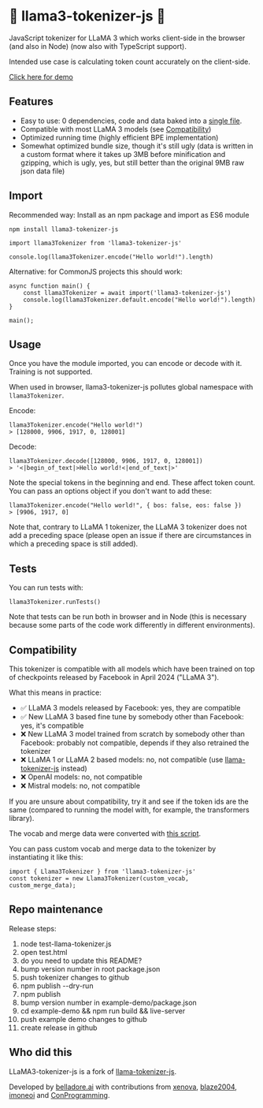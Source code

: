 # 🦙 llama3-tokenizer-js 🦙

JavaScript tokenizer for LLaMA 3 which works client-side in the browser (and also in Node) (now also with TypeScript support).

Intended use case is calculating token count accurately on the client-side.

<a href="https://belladoreai.github.io/llama3-tokenizer-js/example-demo/build/">Click here for demo</a>

## Features

- Easy to use: 0 dependencies, code and data baked into a [single file](llama-tokenizer.js).
- Compatible with most LLaMA 3 models (see [Compatibility](#compatibility))
- Optimized running time (highly efficient BPE implementation)
- Somewhat optimized bundle size, though it's still ugly (data is written in a custom format where it takes up 3MB before minification and gzipping, which is ugly, yes, but still better than the original 9MB raw json data file)

## Import

Recommended way: Install as an npm package and import as ES6 module

```
npm install llama3-tokenizer-js
```

```
import llama3Tokenizer from 'llama3-tokenizer-js'

console.log(llama3Tokenizer.encode("Hello world!").length)
```

Alternative: for CommonJS projects this should work:

```
async function main() {
    const llama3Tokenizer = await import('llama3-tokenizer-js')
    console.log(llama3Tokenizer.default.encode("Hello world!").length)
}

main();
```

## Usage

Once you have the module imported, you can encode or decode with it. Training is not supported.

When used in browser, llama3-tokenizer-js pollutes global namespace with `llama3Tokenizer`.

Encode:

```
llama3Tokenizer.encode("Hello world!")
> [128000, 9906, 1917, 0, 128001]
```

Decode:

```
llama3Tokenizer.decode([128000, 9906, 1917, 0, 128001])
> '<|begin_of_text|>Hello world!<|end_of_text|>'
```

Note the special tokens in the beginning and end. These affect token count. You can pass an options object if you don't want to add these:

```
llama3Tokenizer.encode("Hello world!", { bos: false, eos: false })
> [9906, 1917, 0]
```

Note that, contrary to LLaMA 1 tokenizer, the LLaMA 3 tokenizer does not add a preceding space (please open an issue if there are circumstances in which a preceding space is still added).

## Tests

You can run tests with:

```
llama3Tokenizer.runTests()
```

Note that tests can be run both in browser and in Node (this is necessary because some parts of the code work differently in different environments).

## Compatibility

This tokenizer is compatible with all models which have been trained on top of checkpoints released by Facebook in April 2024 ("LLaMA 3").

What this means in practice:
- ✅ LLaMA 3 models released by Facebook: yes, they are compatible
- ✅ New LLaMA 3 based fine tune by somebody other than Facebook: yes, it's compatible
- ❌ New LLaMA 3 model trained from scratch by somebody other than Facebook: probably not compatible, depends if they also retrained the tokenizer
- ❌ LLaMA 1 or LLaMA 2 based models: no, not compatible (use [llama-tokenizer-js](https://github.com/belladoreai/llama-tokenizer-js) instead)
- ❌ OpenAI models: no, not compatible
- ❌ Mistral models: no, not compatible

If you are unsure about compatibility, try it and see if the token ids are the same (compared to running the model with, for example, the transformers library).

The vocab and merge data were converted with [this script](data-conversion.py).

You can pass custom vocab and merge data to the tokenizer by instantiating it like this:

```
import { Llama3Tokenizer } from 'llama3-tokenizer-js'
const tokenizer = new Llama3Tokenizer(custom_vocab, custom_merge_data);
```

## Repo maintenance

Release steps:

1. node test-llama-tokenizer.js
2. open test.html
3. do you need to update this README?
4. bump version number in root package.json
5. push tokenizer changes to github
6. npm publish --dry-run
7. npm publish
8. bump version number in example-demo/package.json
9. cd example-demo && npm run build && live-server
10. push example demo changes to github
11. create release in github

## Who did this

LLaMA3-tokenizer-js is a fork of [llama-tokenizer-js](https://github.com/belladoreai/llama-tokenizer-js).

Developed by [belladore.ai](https://belladore.ai) with contributions from [xenova](https://github.com/xenova), [blaze2004](https://github.com/blaze2004), [imoneoi](https://github.com/imoneoi) and [ConProgramming](https://github.com/ConProgramming).
